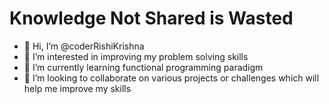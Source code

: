 # Knowledge Not Shared is Wasted

- 👋 Hi, I’m @coderRishiKrishna
- 👀 I’m interested in improving my problem solving skills
- 🌱 I’m currently learning functional programming paradigm
- 💞️ I’m looking to collaborate on various projects or challenges which will help me improve my skills 

<!---
coderRishiKrishna/coderRishiKrishna is a ✨ special ✨ repository because its `README.md` (this file) appears on your GitHub profile.
You can click the Preview link to take a look at your changes.
--->
